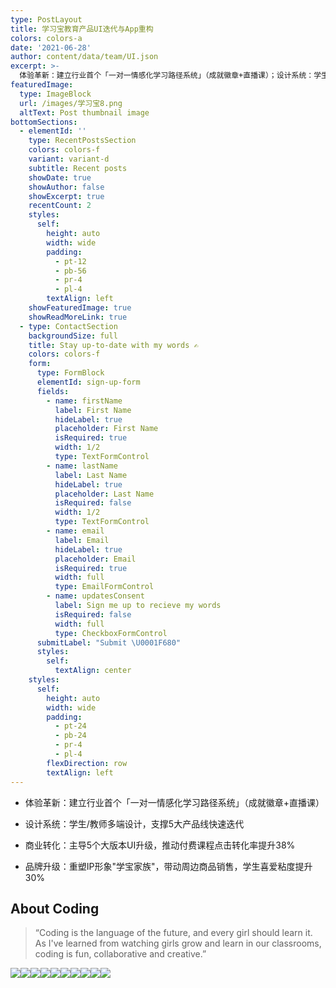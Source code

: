 ```yaml
---
type: PostLayout
title: 学习宝教育产品UI迭代与App重构
colors: colors-a
date: '2021-06-28'
author: content/data/team/UI.json
excerpt: >-
  体验革新：建立行业首个「一对一情感化学习路径系统」（成就徽章+直播课）；设计系统：学生/教师多端设计，支撑5大产品线快速迭代；商业转化：主导5个大版本UI升级，推动付费课程点击转化率提升38%；品牌升级：重塑IP形象"学宝家族"，带动周边商品销售，学生喜爱粘度提升30%。
featuredImage:
  type: ImageBlock
  url: /images/学习宝8.png
  altText: Post thumbnail image
bottomSections:
  - elementId: ''
    type: RecentPostsSection
    colors: colors-f
    variant: variant-d
    subtitle: Recent posts
    showDate: true
    showAuthor: false
    showExcerpt: true
    recentCount: 2
    styles:
      self:
        height: auto
        width: wide
        padding:
          - pt-12
          - pb-56
          - pr-4
          - pl-4
        textAlign: left
    showFeaturedImage: true
    showReadMoreLink: true
  - type: ContactSection
    backgroundSize: full
    title: Stay up-to-date with my words ✍️
    colors: colors-f
    form:
      type: FormBlock
      elementId: sign-up-form
      fields:
        - name: firstName
          label: First Name
          hideLabel: true
          placeholder: First Name
          isRequired: true
          width: 1/2
          type: TextFormControl
        - name: lastName
          label: Last Name
          hideLabel: true
          placeholder: Last Name
          isRequired: false
          width: 1/2
          type: TextFormControl
        - name: email
          label: Email
          hideLabel: true
          placeholder: Email
          isRequired: true
          width: full
          type: EmailFormControl
        - name: updatesConsent
          label: Sign me up to recieve my words
          isRequired: false
          width: full
          type: CheckboxFormControl
      submitLabel: "Submit \U0001F680"
      styles:
        self:
          textAlign: center
    styles:
      self:
        height: auto
        width: wide
        padding:
          - pt-24
          - pb-24
          - pr-4
          - pl-4
        flexDirection: row
        textAlign: left
---
```

*   体验革新：建立行业首个「一对一情感化学习路径系统」（成就徽章+直播课）

*   设计系统：学生/教师多端设计，支撑5大产品线快速迭代

*   商业转化：主导5个大版本UI升级，推动付费课程点击转化率提升38%

*   品牌升级：重塑IP形象"学宝家族"，带动周边商品销售，学生喜爱粘度提升30%

## About Coding

> “Coding is the language of the future, and every girl should learn it. As I've learned from watching girls grow and learn in our classrooms, coding is fun, collaborative and creative.”

![](/images/%E5%AD%A6%E4%B9%A0%E5%AE%9D1.png)![](/images/%E5%AD%A6%E4%B9%A0%E5%AE%9D2.png)![](/images/%E5%AD%A6%E4%B9%A0%E5%AE%9D3.png)![](/images/%E5%AD%A6%E4%B9%A0%E5%AE%9D4.png)![](/images/%E5%AD%A6%E4%B9%A0%E5%AE%9D5.png)![](/images/%E5%AD%A6%E4%B9%A0%E5%AE%9D6.png)![](/images/%E5%AD%A6%E4%B9%A0%E5%AE%9D7.png)![](/images/%E5%AD%A6%E4%B9%A0%E5%AE%9D8.png)![](/images/%E5%AD%A6%E4%B9%A0%E5%AE%9D9.png)![](/images/%E5%AD%A6%E4%B9%A0%E5%AE%9D10.png)
